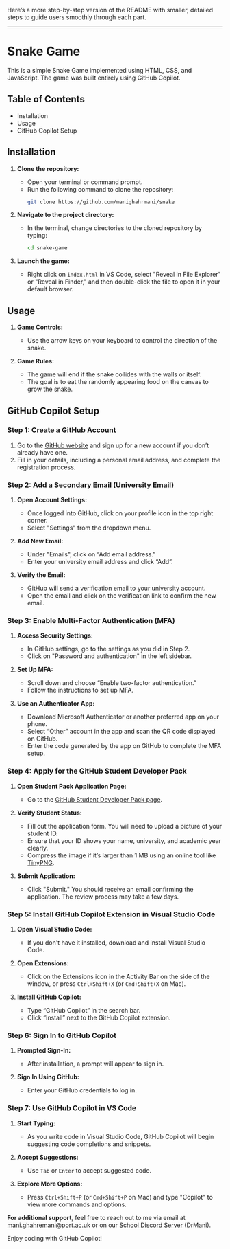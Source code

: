 Here’s a more step-by-step version of the README with smaller, detailed steps to guide users smoothly through each part.

---

# Snake Game

This is a simple Snake Game implemented using HTML, CSS, and JavaScript. The game was built entirely using GitHub Copilot.

## Table of Contents

- Installation
- Usage
- GitHub Copilot Setup

## Installation

1. **Clone the repository:**
   - Open your terminal or command prompt.
   - Run the following command to clone the repository:
     ```sh
     git clone https://github.com/manighahrmani/snake
     ```

2. **Navigate to the project directory:**
   - In the terminal, change directories to the cloned repository by typing:
     ```sh
     cd snake-game
     ```

3. **Launch the game:**
   - Right click on `index.html` in VS Code, select "Reveal in File Explorer" or "Reveal in Finder," and then double-click the file to open it in your default browser.

## Usage

1. **Game Controls:**
   - Use the arrow keys on your keyboard to control the direction of the snake.

2. **Game Rules:**
   - The game will end if the snake collides with the walls or itself.
   - The goal is to eat the randomly appearing food on the canvas to grow the snake.

## GitHub Copilot Setup

### Step 1: Create a GitHub Account

1. Go to the [GitHub website](https://github.com/) and sign up for a new account if you don’t already have one.
2. Fill in your details, including a personal email address, and complete the registration process.

### Step 2: Add a Secondary Email (University Email)

1. **Open Account Settings:**
   - Once logged into GitHub, click on your profile icon in the top right corner.
   - Select "Settings" from the dropdown menu.
  
2. **Add New Email:**
   - Under "Emails", click on “Add email address.”
   - Enter your university email address and click “Add”.

3. **Verify the Email:**
   - GitHub will send a verification email to your university account.
   - Open the email and click on the verification link to confirm the new email.

### Step 3: Enable Multi-Factor Authentication (MFA)

1. **Access Security Settings:**
   - In GitHub settings, go to the settings as you did in Step 2.
   - Click on "Password and authentication" in the left sidebar.

2. **Set Up MFA:**
   - Scroll down and choose “Enable two-factor authentication.”
   - Follow the instructions to set up MFA.

3. **Use an Authenticator App:**
   - Download Microsoft Authenticator or another preferred app on your phone.
   - Select “Other” account in the app and scan the QR code displayed on GitHub.
   - Enter the code generated by the app on GitHub to complete the MFA setup.

### Step 4: Apply for the GitHub Student Developer Pack

1. **Open Student Pack Application Page:**
   - Go to the [GitHub Student Developer Pack page](https://education.github.com/pack).

2. **Verify Student Status:**
   - Fill out the application form. You will need to upload a picture of your student ID.
   - Ensure that your ID shows your name, university, and academic year clearly.
   - Compress the image if it’s larger than 1 MB using an online tool like [TinyPNG](https://tinypng.com/).

3. **Submit Application:**
   - Click "Submit." You should receive an email confirming the application. The review process may take a few days.

### Step 5: Install GitHub Copilot Extension in Visual Studio Code

1. **Open Visual Studio Code:**
   - If you don't have it installed, download and install Visual Studio Code.

2. **Open Extensions:**
   - Click on the Extensions icon in the Activity Bar on the side of the window, or press `Ctrl+Shift+X` (or `Cmd+Shift+X` on Mac).

3. **Install GitHub Copilot:**
   - Type “GitHub Copilot” in the search bar.
   - Click “Install” next to the GitHub Copilot extension.

### Step 6: Sign In to GitHub Copilot

1. **Prompted Sign-In:**
   - After installation, a prompt will appear to sign in.

2. **Sign In Using GitHub:**
   - Enter your GitHub credentials to log in.

### Step 7: Use GitHub Copilot in VS Code

1. **Start Typing:**
   - As you write code in Visual Studio Code, GitHub Copilot will begin suggesting code completions and snippets.

2. **Accept Suggestions:**
   - Use `Tab` or `Enter` to accept suggested code.

3. **Explore More Options:**
   - Press `Ctrl+Shift+P` (or `Cmd+Shift+P` on Mac) and type "Copilot" to view more commands and options.

**For additional support**, feel free to reach out to me via email at [mani.ghahremani@port.ac.uk](mailto:mani.ghahremani@port.ac.uk) or on our [School Discord Server](http://soc.port.ac.uk/discord) (DrMani).

Enjoy coding with GitHub Copilot!

